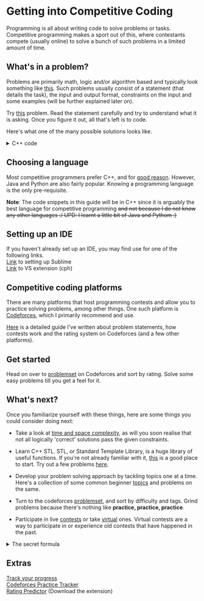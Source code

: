 # Getting into Competitive Coding

Programming is all about writing code to solve problems or tasks. Competitive programming makes a sport out of this, where contestants compete (usually online) to solve a bunch of such problems in a limited amount of time.

## What's in a problem?
Problems are primarily math, logic and/or algorithm based and typically look something like [this](https://codeforces.com/problemset/problem/4/A). Such problems usually consist of a statement (that details the task), the input and output format, constraints on the input and some examples (will be further explained later on).

Try [this](https://codeforces.com/problemset/problem/71/A) problem. Read the statement carefully and try to understand what it is asking. Once you figure it out, all that's left is to code.

Here's what one of the many possible solutions looks like.
<details>
    <summary>C++ code</summary>

```c++
#include <bits/stdc++.h>
using namespace std;

int main() {
    int n;
    cin >> n;
    while(n--) {
        string s;
        cin >> s;
        if(s.length() <= 10)
            cout << s << endl;
        else
            cout << s.front() << s.length()-2 << s.back() << endl; 
    }
    return 0;
}
```
</details>

## Choosing a language
Most competitive programmers prefer C++, and for [good reason](https://www.codingninjas.com/blog/2018/04/11/the-best-languages-for-competitive-programming/). However, Java and Python are also fairly popular. Knowing a programming language is the only pre-requisite.

**Note**: The code snippets in this guide will be in C++ since it is arguably the best language for competitive programming ~~and not because I do not know any other languages :/ UPD: I learnt a little bit of Java and Pythom :)~~

## Setting up an IDE
If you haven't already set up an IDE, you may find use for one of the following links.\
[Link](Setting%20up%20Sublime.md) to setting up Sublime\
[Link](https://github.com/agrawal-d/competitive-programming-helper/) to VS extension (cph)

## Competitive coding platforms
There are many platforms that host programming contests and allow you to practice solving problems, among other things. One such platform is [Codeforces](https://codeforces.com/), which I primarily recommend and use.

[Here](CC%20Sites.md) is a detailed guide I've written about problem statements, how contests work and the rating system on Codeforces (and a few other platforms).

## Get started
Head on over to [problemset](https://codeforces.com/problemset?order=BY_RATING_ASC) on Codeforces and sort by rating. Solve some easy problems till you get a feel for it.

## What's next?
Once you familiarize yourself with these things, here are some things you could consider doing next:

* Take a look at [time and space complexity](https://github.com/the-hyp0cr1t3/CC/blob/master/Complexity%20and%20Big-O%20Notation.md), as will you soon realise that not all logically 'correct' solutions pass the given constraints.

* Learn C++ STL. STL, or Standard Template Library, is a huge library of useful functions. If you're not already familiar with it, [this](https://www.hackerearth.com/practice/notes/standard-template-library/) is a good place to start. Try out a few problems [here](https://hackerrank.com/domains/cpp/stl).

* Develop your problem solving approach by tackling topics one at a time. Here's a collection of some common beginner [topics](https://github.com/the-hyp0cr1t3/CC/tree/master/Topics) and problems on the same.

* Turn to the codeforces [problemset](https://codeforces.com/problemset), and sort by difficulty and tags. Grind problems because there's nothing like **practice, practice, practice**.

* Participate in live [contests](https://codeforces.com/contests) or take [virtual](https://codeforces.com/blog/entry/70036) ones. Virtual contests are a way to participate in or experience old contests that have happened in the past.

<details>
    <summary>The secret formula</summary>
    <img src="https://user-images.githubusercontent.com/55075129/88116572-75eb0d80-cbd6-11ea-968a-5807066aeabb.jpg" alt="Practice" style="width:20px;height:20px;">

    In all seriousness though
    Learn new topic > Practice problems > Improve speed > Learn new topic > Practice ... Rinse and repeat.
</details>

## Extras
[Track your progress](https://cfviz.netlify.com/)\
[Codeforces Practice Tracker](https://codeforces.com/blog/entry/78203)\
[Rating Predictor](https://cf-predictor-frontend.herokuapp.com/) (Download the extension)
